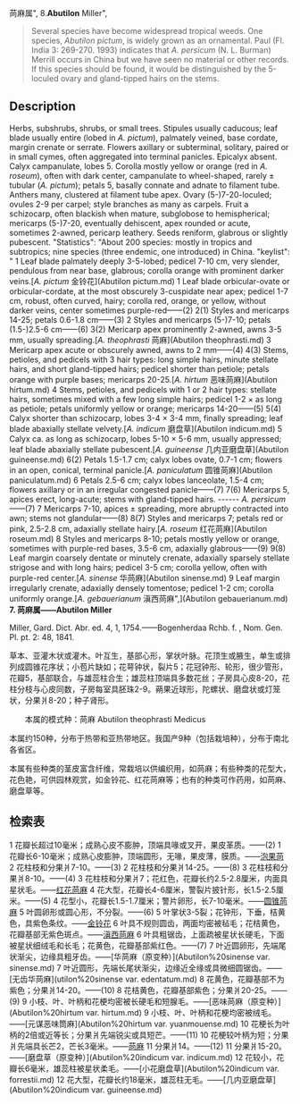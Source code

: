 苘麻属",
8.**Abutilon** Miller",

> Several species have become widespread tropical weeds. One species, *Abutilon pictum*, is widely grown as an ornamental. Paul (Fl. India 3: 269-270. 1993) indicates that *A. persicum* (N. L. Burman) Merrill occurs in China but we have seen no material or other records. If this species should be found, it would be distinguished by the 5-loculed ovary and gland-tipped hairs on the stems.

## Description
Herbs, subshrubs, shrubs, or small trees. Stipules usually caducous; leaf blade usually entire (lobed in *A. pictum*), palmately veined, base cordate, margin crenate or serrate. Flowers axillary or subterminal, solitary, paired or in small cymes, often aggregated into terminal panicles. Epicalyx absent. Calyx campanulate, lobes 5. Corolla mostly yellow or orange (red in *A. roseum*), often with dark center, campanulate to wheel-shaped, rarely ± tubular (*A. pictum*); petals 5, basally connate and adnate to filament tube. Anthers many, clustered at filament tube apex. Ovary (5-)7-20-loculed; ovules 2-9 per carpel; style branches as many as carpels. Fruit a schizocarp, often blackish when mature, subglobose to hemispherical; mericarps (5-)7-20, eventually dehiscent, apex rounded or acute, sometimes 2-awned, pericarp leathery. Seeds reniform, glabrous or slightly pubescent.
  "Statistics": "About 200 species: mostly in tropics and subtropics; nine species (three endemic, one introduced) in China.
  "keylist": "
1 Leaf blade palmately deeply 3-5-lobed; pedicel 7-10 cm, very slender, pendulous from near base, glabrous; corolla orange with prominent darker veins.[*A. pictum* 金铃花](Abutilon pictum.md)
1 Leaf blade orbicular-ovate or orbicular-cordate, at the most obscurely 3-cuspidate near apex; pedicel 1-7 cm, robust, often curved, hairy; corolla red, orange, or yellow, without darker veins, center sometimes purple-red——(2)
2(1) Styles and mericarps 14-25; petals 0.6-1.8 cm——(3)
2 Styles and mericarps (5-)7-10; petals (1.5-)2.5-6 cm——(6)
3(2) Mericarp apex prominently 2-awned, awns 3-5 mm, usually spreading.[*A. theophrasti* 苘麻](Abutilon theophrasti.md)
3 Mericarp apex acute or obscurely awned, awns to 2 mm——(4)
4(3) Stems, petioles, and pedicels with 3 hair types: long simple hairs, minute stellate hairs, and short gland-tipped hairs; pedicel shorter than petiole; petals orange with purple bases; mericarps 20-25.[*A. hirtum* 恶味苘麻](Abutilon hirtum.md)
4 Stems, petioles, and pedicels with 1 or 2 hair types: stellate hairs, sometimes mixed with a few long simple hairs; pedicel 1-2 × as long as petiole; petals uniformly yellow or orange; mericarps 14-20——(5)
5(4) Calyx shorter than schizocarp, lobes 3-4 × 3-4 mm, finally spreading; leaf blade abaxially stellate velvety.[*A. indicum* 磨盘草](Abutilon indicum.md)
5 Calyx ca. as long as schizocarp, lobes 5-10 × 5-6 mm, usually appressed; leaf blade abaxially stellate pubescent.[*A. guineense* 几内亚磨盘草](Abutilon guineense.md)
6(2) Petals 1.5-1.7 cm; calyx lobes ovate, 0.7-1 cm; flowers in an open, conical, terminal panicle.[*A. paniculatum* 圆锥苘麻](Abutilon paniculatum.md)
6 Petals 2.5-6 cm; calyx lobes lanceolate, 1.5-4 cm; flowers axillary or in an irregular congested panicle——(7)
7(6) Mericarps 5, apices erect, long-acute; stems with gland-tipped hairs. ------ *A. persicum*——(7)
7 Mericarps 7-10, apices ± spreading, more abruptly contracted into awn; stems not glandular——(8)
8(7) Styles and mericarps 7; petals red or pink, 2.5-2.8 cm, adaxially stellate hairy.[*A. roseum* 红花苘麻](Abutilon roseum.md)
8 Styles and mericarps 8-10; petals mostly yellow or orange, sometimes with purple-red bases, 3.5-6 cm, adaxially glabrous——(9)
9(8) Leaf margin coarsely dentate or minutely crenate, adaxially sparsely stellate strigose and with long hairs; pedicel 3-5 cm; corolla yellow, often with purple-red center.[*A. sinense* 华苘麻](Abutilon sinense.md)
9 Leaf margin irregularly crenate, adaxially densely tomentose; pedicel 1-2 cm; corolla uniformly orange.[*A. gebauerianum* 滇西苘麻",](Abutilon gebauerianum.md)
**7. 苘麻属——Abutilon Miller**

Miller, Gard. Dict. Abr. ed. 4, 1, 1754.——Bogenherdaa Rchb. f. , Nom. Gen. Pl. pt. 2: 48, 1841.

草本、亚灌木状或灌木。叶互生，基部心形，掌状叶脉。花顶生或腋生，单生或排列成圆锥花序状；小苞片缺如；花萼钟状，裂片5；花冠钟形、轮形，很少管形，花瓣5，基部联合，与雄蕊柱合生；雄蕊柱顶端具多数花丝；子房具心皮8-20，花柱分枝与心皮同数，子房每室具胚珠2-9。蒴果近球形，陀螺状、磨盘状或灯笼状，分果爿8-20；种子肾形。
<p style='text-indent:28px'>本属的模式种：苘麻 Abutilon theophrasti Medicus

本属约150种，分布于热带和亚热带地区。我国产9种（包括栽培种），分布于南北各省区。

本属有些种类的茎皮富含纤维，常栽培以供编织用，如苘麻；有些种类的花型大，花色艳，可供园林观赏，如金铃花、红花苘麻等；也有的种类可作药用，如苘麻、磨盘草等。

## 检索表

1 花瓣长超过10毫米；成熟心皮不膨肿，顶端具喙或叉开，果皮革质。——(2)
1 花瓣长6-10毫米；成熟心皮膨肿，顶端圆形，无喙，果皮薄，膜质。——[泡果苘](Abutilon%20crispum.md)
2 花柱枝和分果爿7-10。——(3)
2 花柱枝和分果爿14-25。——(8)
3 花柱枝和分果爿8-10。——(4)
3 花柱枝和分果爿7；花红色，花瓣长约2.5-2.8厘米，内面具星状毛。——[红花苘麻](Abutilon%20roseum.md)
4 花大型，花瓣长4-6厘米，警裂片披针形，长1.5-2.5厘米。——(5)
4 花型小，花瓣长1.5-1.7厘米；警片卵形，长7-10毫米。——[圆锥苘麻](Abutilon%20paniculatum.md)
5 叶圆卵形或圆心形，不分裂。——(6)
5 叶掌状3-5裂；花钟形，下垂，桔黄色，具紫色条纹。——[金铃花](Abutilon%20striatum.md)
6 叶具不规则圆齿，两面均密被毡毛；花桔黄色，花瓣基部无紫色斑点。——[滇西苘麻](Abutilon%20gebauerianum.md)
6 叶具粗锯齿，上面疏被星状长硬毛，下面被星状细绒毛和长毛；花黄色，花瓣基部紫红色。——(7)
7 叶近圆卵形，先端尾状渐尖，边缘具粗牙齿。——[华苘麻（原变种）](Abutilon%20sinense var. sinense.md)
7 叶近圆形，先端长尾状渐尖，边缘近全缘或具微细圆锯齿。——[无齿华苘麻](utilon%20sinense var. edentatum.md)
8 花黄色，花瓣基部不为紫色；分果爿14-20。——(10)
8 花桔黄色，花瓣基部紫色；分果爿20-25。——(9)
9 小枝、叶、叶柄和花梗均密被长硬毛和短腺毛。——[恶味苘麻（原变种）](Abutilon%20hirtum var. hirtum.md)
9 小枝、叶、叶柄和花梗均密被绒毛。——[元谋恶味筒麻](Abutilon%20hirtum var. yuanmouense.md)
10 花梗长为叶柄的2倍或近等长；分果爿先端锐尖或具短芒。——(11)
10 花梗较叶柄为短；分果爿先端具长芒2，芒长3毫米。——[苘麻](Abutilon%20theophrasti.md)
11 分果爿14。——(12)
11 分果爿15-20。——[磨盘草（原变种）](Abutilon%20indicum var. indicum.md)
12 花较小，花瓣长6毫米，雄蕊柱被星状柔毛。——[小花磨盘草](Abutilon%20indicum var. forrestii.md)
12 花大型，花瓣长约18毫米，雄蕊柱无毛。——[几内亚磨盘草](Abutilon%20indicum var. guineense.md)
